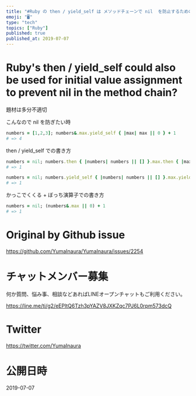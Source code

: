 ```yaml
---
title: "#Ruby の then / yield_self は メソッドチェーンで nil  を防止するための初期値代入にも使えそうだけど？"
emoji: "🖥"
type: "tech"
topics: ["Ruby"]
published: true
published_at: 2019-07-07
---
```


# Ruby's then / yield_self could also be used for initial value assignment to prevent nil in the method chain?


題材は多分不適切

こんなので  nil を防ぎたい時

```rb
numbers = [1,2,3]; numbers&.max.yield_self { |max| max || 0 } + 1
# => 4
```

then / yield_self での書き方

```rb
numbers = nil; numbers.then { |numbers| numbers || [] }.max.then { |max| max || 0 } + 1
# => 1

numbers = nil; numbers.yield_self { |numbers| numbers || [] }.max.yield_self { |max| max || 0 } + 1
# => 1
```

かっこでくくる + ぼっち演算子での書き方

```rb
numbers = nil; (numbers&.max || 0) + 1
# => 1
```


# Original by Github issue

https://github.com/YumaInaura/YumaInaura/issues/2254








<!-- Update From Qiita API -->

# チャットメンバー募集


何か質問、悩み事、相談などあればLINEオープンチャットもご利用ください。

https://line.me/ti/g2/eEPltQ6Tzh3pYAZV8JXKZqc7PJ6L0rpm573dcQ





# Twitter


https://twitter.com/YumaInaura


<!-- Update From Qiita API -->



# 公開日時

2019-07-07

